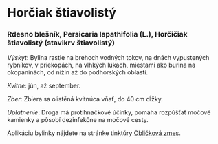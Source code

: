Horčiak štiavolistý
===================

### Rdesno blešník, Persicaria lapathifolia (L.), Horčičiak štiavolistý (stavikrv štiavolistý)

*Výskyt*: Bylina rastie na brehoch vodných tokov, na dnách vypustených rybníkov,
v priekopách, na vlhkých lúkach, miestami ako burina na okopaninách, od nížin až
do podhorských oblastí.

*Kvitne*: jún, až september.

*Zber*: Zbiera sa olistěná kvitnúca vňať, do 40 cm dĺžky.

*Uplatnenie*: Droga má protihnačkové účinky, pomáha rozpúšťať močové kamienky a
pôsobí dezinfekčne na močové cesty.

Aplikáciu bylinky nájdete na stránke tinktúry [Obličková zmes](../tinktury/zmes-oblickova-ledvinova).
